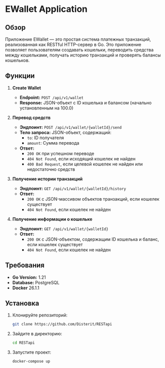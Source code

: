 # EWallet Application

## Обзор

Приложение EWallet — это простая система платежных транзакций, реализованная как RESTful HTTP-сервер в Go. Это приложение позволяет пользователям создавать кошельки, переводить средства между кошельками, получать историю транзакций и проверять балансы кошельков. 

## Функции

1. **Create Wallet**
   - **Endpoint:** `POST /api/v1/wallet`
   - **Response:** JSON-объект с ID кошелька и балансом (начально установленным на 100.0)

2. **Перевод средств**
   - **Эндпоинт:** `POST /api/v1/wallet/{walletId}/send`
   - **Тело запроса:** JSON-объект, содержащий:
     - `to`: ID получателя
     - `amount`: Сумма перевода
   - **Ответ:** 
     - `200 OK` при успешном переводе
     - `404 Not Found`, если исходящий кошелек не найден
     - `400 Bad Request`, если целевой кошелек не найден или недостаточно средств

3. **Получение истории транзакций**
   - **Эндпоинт:** `GET /api/v1/wallet/{walletId}/history`
   - **Ответ:** 
     - `200 OK` с JSON-массивом объектов транзакций, если кошелек существует
     - `404 Not Found`, если кошелек не найден

4. **Получение информации о кошельке**
   - **Эндпоинт:** `GET /api/v1/wallet/{walletId}`
   - **Ответ:**
     - `200 OK` с JSON-объектом, содержащим ID кошелька и баланс, если кошелек существует
     - `404 Not Found`, если кошелек не найден

## Требования

- **Go Version:** 1.21
- **Database:** PostgreSQL
- **Docker** 26.1.1

## Установка

1. Клонируйте репозиторий:
   ```bash
   git clone https://github.com/Disterit/RESTapi
2. Зайдите в директорию:
   ```bash
   cd RESTapi
3. Запустите проект:
   ```bash
   docker-compose up
